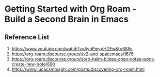 # Getting Started with Org Roam - Build a Second Brain in Emacs


## Reference List
1. https://www.youtube.com/watch?v=AyhPmypHDEw&t=688s
2. https://org-roam.discourse.group/t/v2-and-spacemacs/1676
3. https://org-roam.discourse.group/t/orb-helm-bibtex-open-notes-wont-create-new-note/690
4. https://www.lucacambiaghi.com/posts/discovering-org-roam.html


